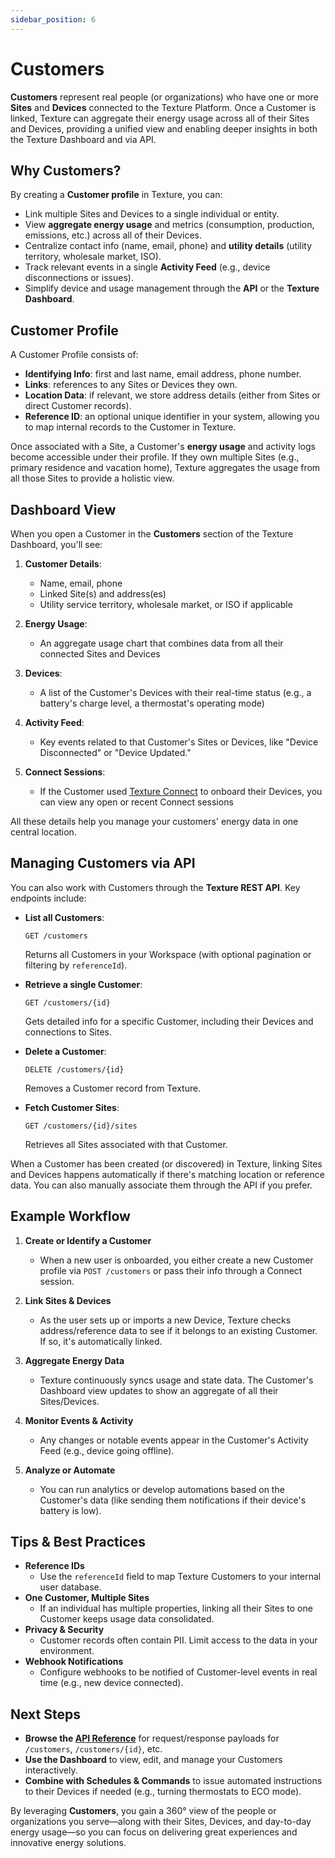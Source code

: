 ```yaml
---
sidebar_position: 6
---
```


# Customers

**Customers** represent real people (or organizations) who have one or more **Sites** and **Devices** connected to the Texture Platform. Once a Customer is linked, Texture can aggregate their energy usage across all of their Sites and Devices, providing a unified view and enabling deeper insights in both the Texture Dashboard and via API.

## Why Customers?

By creating a **Customer profile** in Texture, you can:
- Link multiple Sites and Devices to a single individual or entity.
- View **aggregate energy usage** and metrics (consumption, production, emissions, etc.) across all of their Devices.
- Centralize contact info (name, email, phone) and **utility details** (utility territory, wholesale market, ISO).
- Track relevant events in a single **Activity Feed** (e.g., device disconnections or issues).
- Simplify device and usage management through the **API** or the **Texture Dashboard**.

## Customer Profile

A Customer Profile consists of:
- **Identifying Info**: first and last name, email address, phone number.  
- **Links**: references to any Sites or Devices they own.  
- **Location Data**: if relevant, we store address details (either from Sites or direct Customer records).  
- **Reference ID**: an optional unique identifier in your system, allowing you to map internal records to the Customer in Texture.

Once associated with a Site, a Customer's **energy usage** and activity logs become accessible under their profile. If they own multiple Sites (e.g., primary residence and vacation home), Texture aggregates the usage from all those Sites to provide a holistic view.

## Dashboard View

When you open a Customer in the **Customers** section of the Texture Dashboard, you'll see:

1. **Customer Details**:  
   - Name, email, phone  
   - Linked Site(s) and address(es)  
   - Utility service territory, wholesale market, or ISO if applicable  

2. **Energy Usage**:  
   - An aggregate usage chart that combines data from all their connected Sites and Devices  

3. **Devices**:  
   - A list of the Customer's Devices with their real-time status (e.g., a battery's charge level, a thermostat's operating mode)

4. **Activity Feed**:  
   - Key events related to that Customer's Sites or Devices, like "Device Disconnected" or "Device Updated."

5. **Connect Sessions**:  
   - If the Customer used [Texture Connect](/docs/sources/texture-connect) to onboard their Devices, you can view any open or recent Connect sessions

All these details help you manage your customers' energy data in one central location.

## Managing Customers via API

You can also work with Customers through the **Texture REST API**. Key endpoints include:

- **List all Customers**:
  ```http
  GET /customers
  ```
  Returns all Customers in your Workspace (with optional pagination or filtering by `referenceId`).

- **Retrieve a single Customer**:
  ```http
  GET /customers/{id}
  ```
  Gets detailed info for a specific Customer, including their Devices and connections to Sites.

- **Delete a Customer**:
  ```http
  DELETE /customers/{id}
  ```
  Removes a Customer record from Texture.

- **Fetch Customer Sites**:
  ```http
  GET /customers/{id}/sites
  ```
  Retrieves all Sites associated with that Customer.

When a Customer has been created (or discovered) in Texture, linking Sites and Devices happens automatically if there's matching location or reference data. You can also manually associate them through the API if you prefer.

## Example Workflow

1. **Create or Identify a Customer**  
   - When a new user is onboarded, you either create a new Customer profile via `POST /customers` or pass their info through a Connect session.

2. **Link Sites & Devices**  
   - As the user sets up or imports a new Device, Texture checks address/reference data to see if it belongs to an existing Customer. If so, it's automatically linked.

3. **Aggregate Energy Data**  
   - Texture continuously syncs usage and state data. The Customer's Dashboard view updates to show an aggregate of all their Sites/Devices.

4. **Monitor Events & Activity**  
   - Any changes or notable events appear in the Customer's Activity Feed (e.g., device going offline).

5. **Analyze or Automate**  
   - You can run analytics or develop automations based on the Customer's data (like sending them notifications if their device's battery is low).

## Tips & Best Practices

- **Reference IDs**  
  - Use the `referenceId` field to map Texture Customers to your internal user database.  
- **One Customer, Multiple Sites**  
  - If an individual has multiple properties, linking all their Sites to one Customer keeps usage data consolidated.  
- **Privacy & Security**  
  - Customer records often contain PII. Limit access to the data in your environment.  
- **Webhook Notifications**  
  - Configure webhooks to be notified of Customer-level events in real time (e.g., new device connected).

## Next Steps

- **Browse the [API Reference](/api)** for request/response payloads for `/customers`, `/customers/{id}`, etc.  
- **Use the Dashboard** to view, edit, and manage your Customers interactively.  
- **Combine with Schedules & Commands** to issue automated instructions to their Devices if needed (e.g., turning thermostats to ECO mode).

By leveraging **Customers**, you gain a 360° view of the people or organizations you serve—along with their Sites, Devices, and day-to-day energy usage—so you can focus on delivering great experiences and innovative energy solutions.
